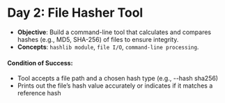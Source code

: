 # **Day 2: File Hasher Tool**
- **Objective**: Build a command-line tool that calculates and compares hashes (e.g., MD5, SHA-256) of files to ensure integrity.
- **Concepts**: `hashlib module`, `file I/O`, `command-line processing`.
#### Condition of Success:
- Tool accepts a file path and a chosen hash type (e.g., --hash sha256)
- Prints out the file’s hash value accurately or indicates if it matches a reference hash